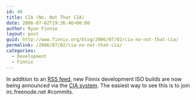 ```yaml
---
id: 40
title: CIA (No, Not That CIA)
date: 2006-07-02T19:36:46+00:00
author: Ryan Finnie
layout: post
guid: http://www.finnix.org/blog/2006/07/02/cia-no-not-that-cia/
permalink: /2006/07/02/cia-no-not-that-cia/
categories:
  - Development
  - Finnix
---
```

In addition to an [RSS feed](http://snapshots.finnix.org/rss.xml), new Finnix development ISO builds are now being announced via the [CIA system](http://cia.navi.cx/stats/project/finnix). The easiest way to see this is to join irc.freenode.net #commits.